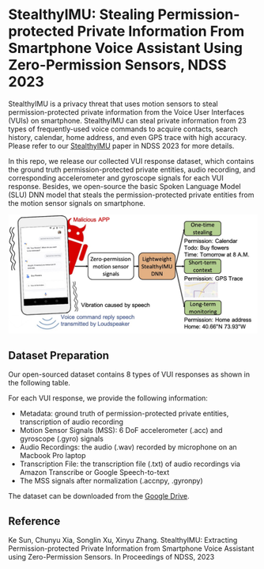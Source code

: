 # StealthyIMU: Stealing Permission-protected Private Information From Smartphone Voice Assistant Using Zero-Permission Sensors, NDSS 2023

StealthyIMU is a privacy threat that uses motion sensors to steal permission-protected private information from the Voice User Interfaces (VUIs) on smartphone. StealthyIMU can
steal private information from 23 types of frequently-used voice commands to acquire contacts, search history, calendar, home address, and even GPS trace with high accuracy. Please refer to our [StealthyIMU](https://github.com/Samsonsjarkal/KeSun/blob/master/files/ndss23_StealthyIMU.pdf) paper in NDSS 2023 for more details. 

In this repo, we release our collected VUI response dataset, which contains the ground truth permission-protected private entities, audio recording, and corresponding accelerometer and gyroscope signals for each VUI response. Besides, we open-source the basic Spoken Language Model (SLU) DNN model that steals the permission-protected private entities from the motion sensor signals on smartphone.

![stealthyimu](https://github.com/Samsonsjarkal/KeSun/blob/master/img/stealthyimu.jpg)

## Dataset Preparation
Our open-sourced dataset contains 8 types of VUI responses as shown in the following table. 


For each VUI response, we provide the following information:
- Metadata: ground truth of permission-protected private entities, transcription of audio recording 
- Motion Sensor Signals (MSS): 6 DoF accelerometer (.acc) and gyroscope (.gyro) signals 
- Audio Recordings: the audio (.wav) recorded by microphone on an Macbook Pro laptop
- Transcription File: the transcription file (.txt) of audio recordings via Amazon Transcribe or Google Speech-to-text
- The MSS signals after normalization (.accnpy, .gyronpy)

The dataset can be downloaded from the [Google Drive]().

## Reference 
Ke Sun, Chunyu Xia, Songlin Xu, Xinyu Zhang. StealthyIMU: Extracting Permission-protected Private Information from Smartphone Voice Assistant using Zero-Permission Sensors. In Proceedings of NDSS, 2023
